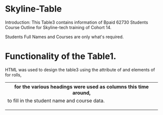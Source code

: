 # Skyline-Table
Introduction:
This Table3 contains information of Bpaid 62730 Students Course Outline for Skyline-tech training of Cohort 14.

Students Full Names and Courses are only what's required.


# Functionality of the Table1.

HTML was used to design the table3 using the attribute of <table> and elements of <th> for the various headings were used as columns this time around, <tr> for rolls, <td> to fill in the student name and course data.